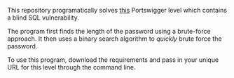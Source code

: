 This repository programatically solves [this](https://portswigger.net/web-security/sql-injection/blind/lab-conditional-responses) Portswigger level which contains a blind SQL vulnerability. 

The program first finds the length of the password using a brute-force approach. It then uses a binary search algorithm to *quickly* brute force the password.

To use this program, download the requirements and pass in your unique URL for this level through the command line.
